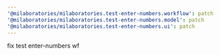 ```yaml
---
'@milaboratories/milaboratories.test-enter-numbers.workflow': patch
'@milaboratories/milaboratories.test-enter-numbers.model': patch
'@milaboratories/milaboratories.test-enter-numbers.ui': patch
---
```


fix test enter-numbers wf
